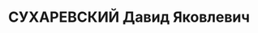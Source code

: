 ---
title: СУХАРЕВСКИЙ Давид Яковлевич
description: "Род. в 1895, г. Могилев, еврей, член ВКП(б) в 1919-1937. Проживал: г.\
  \ Ленинград, Гусев пер., д. 5, кв. 5. Зам. начальника механического цеха № 2 (танкового)\
  \ Кировского завода \n  Арестован 28.01.1937. Обв. по ст. 58-7-8-9-11 УК РСФСР.\
  \ Приговор: выездная сессия ВК ВС СССР в г. Ленинград, 07.05.1937 – ВМН. Расстрелян\
  \ 08.05.1937"
---
